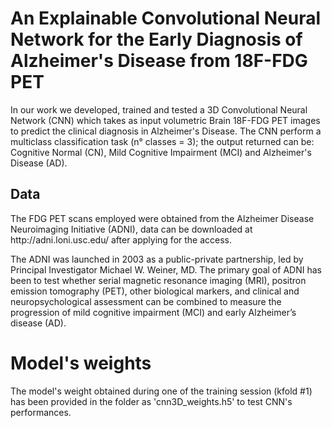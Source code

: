 <h1> An Explainable Convolutional Neural Network for the Early Diagnosis of Alzheimer's Disease from 18F-FDG PET </h1>

In our work we developed, trained and tested a 3D Convolutional Neural Network (CNN) which takes as input volumetric Brain 18F-FDG PET images to predict the clinical diagnosis in Alzheimer's Disease. The CNN perform a multiclass classification task (n° classes = 3); the output returned can be: Cognitive Normal (CN), Mild Cognitive Impairment (MCI) and Alzheimer's Disease (AD).

<h2> Data </h2> 
The FDG PET scans employed were obtained from the Alzheimer Disease Neuroimaging Initiative (ADNI), data can be downloaded at http://adni.loni.usc.edu/ after applying for the access.

The ADNI was launched in 2003 as a public-private partnership, led by Principal Investigator Michael W. Weiner, MD. The primary goal of ADNI has been to test whether serial magnetic resonance imaging (MRI), positron emission tomography (PET), other biological markers, and clinical and neuropsychological assessment can be combined to measure the progression of mild cognitive impairment (MCI) and early Alzheimer’s disease (AD).

# Model's weights
The model's weight obtained during one of the training session (kfold #1) has been provided in the folder as 'cnn3D_weights.h5' to test CNN's performances.
